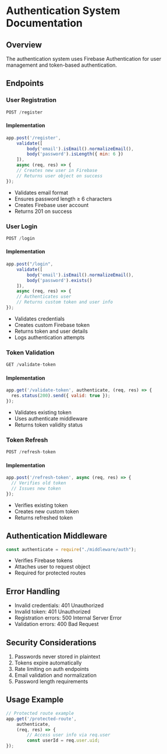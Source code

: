 # Authentication System Documentation

## Overview
The authentication system uses Firebase Authentication for user management and token-based authentication.

## Endpoints

### User Registration
```javascript
POST /register
```
#### Implementation
```javascript
app.post('/register', 
    validate([
        body('email').isEmail().normalizeEmail(),
        body('password').isLength({ min: 6 })
    ]),
    async (req, res) => {
    // Creates new user in Firebase
    // Returns user object on success
});
```
- Validates email format
- Ensures password length ≥ 6 characters
- Creates Firebase user account
- Returns 201 on success

### User Login
```javascript
POST /login
```
#### Implementation
```javascript
app.post("/login",
    validate([
        body('email').isEmail().normalizeEmail(),
        body('password').exists()
    ]),
    async (req, res) => {
    // Authenticates user
    // Returns custom token and user info
});
```
- Validates credentials
- Creates custom Firebase token
- Returns token and user details
- Logs authentication attempts

### Token Validation
```javascript
GET /validate-token
```
#### Implementation
```javascript
app.get('/validate-token', authenticate, (req, res) => {
  res.status(200).send({ valid: true });
});
```
- Validates existing token
- Uses authenticate middleware
- Returns token validity status

### Token Refresh
```javascript
POST /refresh-token
```
#### Implementation
```javascript
app.post('/refresh-token', async (req, res) => {
  // Verifies old token
  // Issues new token
});
```
- Verifies existing token
- Creates new custom token
- Returns refreshed token

## Authentication Middleware
```javascript
const authenticate = require("./middleware/auth");
```
- Verifies Firebase tokens
- Attaches user to request object
- Required for protected routes

## Error Handling
- Invalid credentials: 401 Unauthorized
- Invalid token: 401 Unauthorized
- Registration errors: 500 Internal Server Error
- Validation errors: 400 Bad Request

## Security Considerations
1. Passwords never stored in plaintext
2. Tokens expire automatically
3. Rate limiting on auth endpoints
4. Email validation and normalization
5. Password length requirements

## Usage Example
```javascript
// Protected route example
app.get('/protected-route', 
    authenticate, 
    (req, res) => {
        // Access user info via req.user
        const userId = req.user.uid;
});
```
